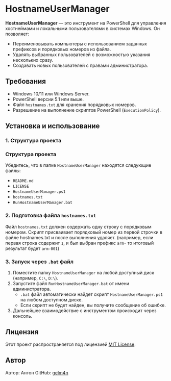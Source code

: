 # HostnameUserManager

**HostnameUserManager** — это инструмент на PowerShell для управления хостнеймами и локальными пользователями в системах Windows. 
Он позволяет:
- Переименовывать компьютеры с использованием заданных префиксов и порядковых номеров из файла.
- Удалять выбранных пользователей с возможностью указания нескольких сразу.
- Создавать новых пользователей с правами администратора.

## Требования
- Windows 10/11 или Windows Server.
- PowerShell версии 5.1 или выше.
- Файл `hostnames.txt` для хранения порядковых номеров.
- Разрешение на выполнение скриптов PowerShell (`ExecutionPolicy`).

## Установка и использование

### 1. Структура проекта
### Структура проекта
Убедитесь, что в папке `HostnameUserManager` находятся следующие файлы:
- `README.md`
- `LICENSE`
- `HostnameUserManager.ps1`
- `hostnames.txt`
- `RunHostnameUserManager.bat`

### 2. Подготовка файла `hostnames.txt`
Файл `hostnames.txt` должен содержать одну строку с порядковым номером. Скрипт присваивает порядковый номер из первой строчки в файле hostnames.txt и после выполнения удаляет. (например, если первая строка содержит `1`, и был выбран префикс `arm-` то итоговый результат будет `arm-001`)

### 3. Запуск через `.bat` файл
1. Поместите папку `HostnameUserManager` на любой доступный диск (например, `C:\`, `D:\`).
2. Запустите файл `RunHostnameUserManager.bat` от имени администратора.
   - `.bat` файл автоматически найдет скрипт `HostnameUserManager.ps1` на любом доступном диске.
   - Если скрипт не будет найден, вы получите сообщение об ошибке.
3. Дальнейшее взаимодействие с инструментом происходит через консоль.

## Лицензия
Этот проект распространяется под лицензией [MIT License](LICENSE).

## Автор
Автор: Антон
GitHub: [gelm4n](https://github.com/gelm4n)
